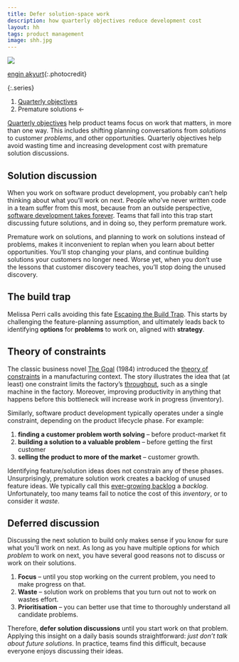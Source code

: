 ```yaml
---
title: Defer solution-space work
description: how quarterly objectives reduce development cost
layout: hh
tags: product management
image: shh.jpg
---
```


![](shh.jpg)

[engin akyurt](https://unsplash.com/photos/vYqAHQNaOis){:.photocredit}

{:.series}
1. [Quarterly objectives](quarterly-objectives)
2. Premature solutions ←

[Quarterly objectives](quarterly-objectives) help product teams focus on work that matters,
in more than one way.
This includes shifting planning conversations from _solutions_ to customer _problems_,
and other opportunities.
Quarterly objectives help avoid wasting time and increasing development cost with premature solution discussions.

## Solution discussion

When you work on software product development, you probably can’t help thinking about what you’ll work on next.
People who’ve never written code in a team suffer from this most, because from an outside perspective,
[software development takes forever](development-time).
Teams that fall into this trap start discussing future solutions, and in doing so, they perform premature work.

Premature work on solutions, and planning to work on solutions instead of problems,
makes it inconvenient to replan when you learn about better opportunities.
You’ll stop changing your plans, and continue building solutions your customers no longer need.
Worse yet, when you don’t use the lessons that customer discovery teaches,
you’ll stop doing the unused discovery.

## The build trap

Melissa Perri calls avoiding this fate [Escaping the Build Trap](https://melissaperri.com/book).
This starts by challenging the feature-planning assumption,
and ultimately leads back to identifying **options** for **problems** to work on,
aligned with **strategy**.

## Theory of constraints

The classic business novel [The Goal]() (1984) introduced the
[theory of constraints](https://en.wikipedia.org/wiki/Theory_of_constraints)
in a manufacturing context.
The story illustrates the idea that (at least) one constraint limits the factory’s
[throughput](https://en.wikipedia.org/wiki/Throughput_(business)), such as a single machine in the factory.
Moreover, improving productivity in anything that happens before this bottleneck will increase work in progress (inventory).

Similarly, software product development typically operates under a single constraint,
depending on the product lifecycle phase. For example:

1. **finding a customer problem worth solving** – before product-market fit
2. **building a solution to a valuable problem** – before getting the first customer
3. **selling the product to more of the market** – customer growth.

Identifying feature/solution ideas does not constrain any of these phases.
Unsurprisingly, premature solution work creates a backlog of unused feature ideas.
We typically call this [ever-growing backlog](infinite-backlog) a _backlog_.
Unfortunately, too many teams fail to notice the cost of this _inventory_, or to consider it _waste_.

## Deferred discussion

Discussing the next solution to build only makes sense if you know for sure what you’ll work on next.
As long as you have multiple options for which _problem_ to work on next,
you have several good reasons not to discuss or work on their solutions.

1. **Focus** – until you stop working on the current problem, you need to make progress on that.
2. **Waste** – solution work on problems that you turn out not to work on wastes effort.
3. **Prioritisation** – you can better use that time to thoroughly understand all candidate problems.

Therefore, **defer solution discussions** until you start work on that problem.
Applying this insight on a daily basis sounds straightforward: _just don’t talk about future solutions_.
In practice, teams find this difficult, because everyone enjoys discussing their ideas.

